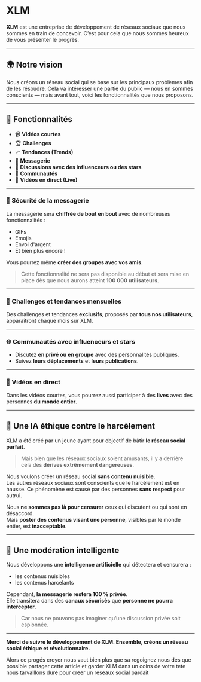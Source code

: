 # XLM

**XLM** est une entreprise de développement de réseaux sociaux que nous sommes en train de concevoir. C’est pour cela que nous sommes heureux de vous présenter le progrès.

---

## 🌍 Notre vision

Nous créons un réseau social qui se base sur les principaux problèmes afin de les résoudre. Cela va intéresser une partie du public — nous en sommes conscients — mais avant tout, voici les fonctionnalités que nous proposons.

---

## 🚀 Fonctionnalités

- 📹 **Vidéos courtes**  
- 🏆 **Challenges**  
- 📈 **Tendances (Trends)**  
- 💬 **Messagerie**  
- 🌟 **Discussions avec des influenceurs ou des stars**  
- 👥 **Communautés**  
- 🔴 **Vidéos en direct (Live)**

---

### 🔐 Sécurité de la messagerie

La messagerie sera **chiffrée de bout en bout** avec de nombreuses fonctionnalités :
- GIFs
- Emojis
- Envoi d'argent
- Et bien plus encore !

Vous pourrez même **créer des groupes avec vos amis**.  
> Cette fonctionnalité ne sera pas disponible au début et sera mise en place dès que nous aurons atteint **100 000 utilisateurs**.

---

### 🔄 Challenges et tendances mensuelles

Des challenges et tendances **exclusifs**, proposés par **tous nos utilisateurs**, apparaîtront chaque mois sur XLM.

---

### 🌐 Communautés avec influenceurs et stars

- Discutez **en privé ou en groupe** avec des personnalités publiques.
- Suivez **leurs déplacements** et **leurs publications**.

---

### 🎥 Vidéos en direct

Dans les vidéos courtes, vous pourrez aussi participer à des **lives** avec des personnes **du monde entier**.

---

## 🧠 Une IA éthique contre le harcèlement

XLM a été créé par un jeune ayant pour objectif de bâtir **le réseau social parfait**.

> Mais bien que les réseaux sociaux soient amusants, il y a derrière cela des **dérives extrêmement dangereuses**.

Nous voulons créer un réseau social **sans contenu nuisible**.  
Les autres réseaux sociaux sont conscients que le harcèlement est en hausse. Ce phénomène est causé par des personnes **sans respect** pour autrui.

Nous **ne sommes pas là pour censurer** ceux qui discutent ou qui sont en désaccord.  
Mais **poster des contenus visant une personne**, visibles par le monde entier, est **inacceptable**.

---

## 🤖 Une modération intelligente

Nous développons une **intelligence artificielle** qui détectera et censurera :
- les contenus nuisibles
- les contenus harcelants

Cependant, **la messagerie restera 100 % privée**.  
Elle transitera dans des **canaux sécurisés** que **personne ne pourra intercepter**.  
> Car nous ne pouvons pas imaginer qu’une discussion privée soit espionnée.

---

**Merci de suivre le développement de XLM. Ensemble, créons un réseau social éthique et révolutionnaire.**


Alors ce progés croyer nous vaut bien plus que sa regoignez nous des que possible partager cette article et garder XLM dans un coins de votre tete nous tarvaillons dure pour creer un reseaux social pardait

